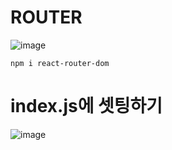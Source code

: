 
# ROUTER
![image](https://github.com/sxhyxn/react_basic/assets/129706893/d4e2aa32-63b5-4bfb-a377-ccae0f051432)

    npm i react-router-dom

# index.js에 셋팅하기
![image](https://github.com/sxhyxn/react_basic/assets/129706893/cec64fd6-cf30-4419-8241-8d07b50c26e8)

